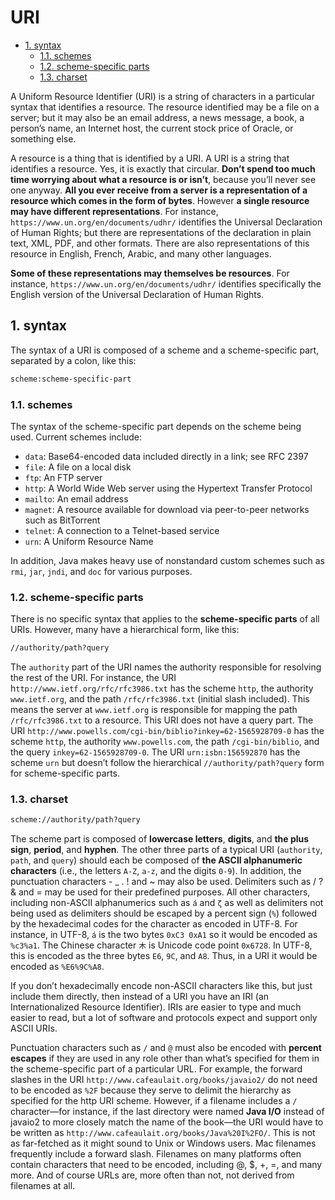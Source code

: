# URI

<!-- TOC -->

- [1. syntax](#1-syntax)
  - [1.1. schemes](#11-schemes)
  - [1.2. scheme-specific parts](#12-scheme-specific-parts)
  - [1.3. charset](#13-charset)

<!-- /TOC -->

A Uniform Resource Identifier (URI) is a string of characters in a particular syntax that identifies a resource. The resource identified may be a file on a server; but it may also be an email address, a news message, a book, a person’s name, an Internet host, the current stock price of Oracle, or something else.

A resource is a thing that is identified by a URI. A URI is a string that identifies a resource. Yes, it is exactly that circular. **Don’t spend too much time worrying about what a resource is or isn’t**, because you’ll never see one anyway. **All you ever receive from a server is a representation of a resource which comes in the form of bytes**. However **a single resource may have different representations**. For instance, `https://www.un.org/en/documents/udhr/` identifies the Universal Declaration of Human Rights; but there are representations of the declaration in plain text, XML, PDF, and other formats. There are also representations of this resource in English, French, Arabic, and many other languages.

**Some of these representations may themselves be resources**. For instance, `https://www.un.org/en/documents/udhr/` identifies specifically the English version of the Universal Declaration of Human Rights.

## 1. syntax

The syntax of a URI is composed of a scheme and a scheme-specific part, separated by a colon, like this:

```txt
scheme:scheme-specific-part
```

### 1.1. schemes

The syntax of the scheme-specific part depends on the scheme being used. Current schemes include:

- `data`: Base64-encoded data included directly in a link; see RFC 2397
- `file`: A file on a local disk
- `ftp`: An FTP server
- `http`: A World Wide Web server using the Hypertext Transfer Protocol
- `mailto`: An email address
- `magnet`: A resource available for download via peer-to-peer networks such as BitTorrent
- `telnet`: A connection to a Telnet-based service
- `urn`: A Uniform Resource Name

In addition, Java makes heavy use of nonstandard custom schemes such as `rmi`, `jar`, `jndi`, and `doc` for various purposes.

### 1.2. scheme-specific parts

There is no specific syntax that applies to the **scheme-specific parts** of all URIs. However, many have a hierarchical form, like this:

```txt
//authority/path?query
```

The `authority` part of the URI names the authority responsible for resolving the rest of the URI. For instance, the URI h`ttp://www.ietf.org/rfc/rfc3986.txt` has the scheme `http`, the authority `www.ietf.org`, and the path `/rfc/rfc3986.txt` (initial slash included). This means the server at `www.ietf.org` is responsible for mapping the path `/rfc/rfc3986.txt` to a resource. This URI does not have a query part. The URI `http://www.powells.com/cgi-bin/biblio?inkey=62-1565928709-0` has the scheme `http`, the authority `www.powells.com`, the path `/cgi-bin/biblio`, and the query `inkey=62-1565928709-0`. The URI `urn:isbn:156592870` has the scheme `urn` but doesn’t follow the hierarchical `//authority/path?query` form for scheme-specific parts.

### 1.3. charset

```txt
scheme://authority/path?query
```

The scheme part is composed of **lowercase letters**, **digits**, and **the plus sign**, **period**, and **hyphen**. The other three parts of a typical URI (`authority`, `path`, and `query`) should each be composed of **the ASCII alphanumeric characters** (i.e., the letters `A-Z`, `a-z`, and the digits `0-9`). In addition, the punctuation characters - _ . ! and ~ may also be used. Delimiters such as / ? & and = may be used for their predefined purposes. All other characters, including non-ASCII alphanumerics such as `á` and `ζ` as well as delimiters not being used as delimiters should be escaped by a percent sign (`%`) followed by the hexadecimal codes for the character as encoded in UTF-8. For instance, in UTF-8, `á` is the two bytes `0xC3 0xA1` so it would be encoded as `%c3%a1`. The Chinese character `木` is Unicode code point `0x6728`. In UTF-8, this is encoded as the three bytes `E6`, `9C`, and `A8`. Thus, in a URI it would be encoded as `%E6%9C%A8`.

If you don’t hexadecimally encode non-ASCII characters like this, but just include them directly, then instead of a URI you have an IRI (an Internationalized Resource Identifier). IRIs are easier to type and much easier to read, but a lot of software and protocols expect and support only ASCII URIs.

Punctuation characters such as `/` and `@` must also be encoded with **percent escapes** if they are used in any role other than what’s specified for them in the scheme-specific part of a particular URL. For example, the forward slashes in the URI `http://www.cafeaulait.org/books/javaio2/` do not need to be encoded as `%2F` because they serve to delimit the hierarchy as specified for the http URI scheme. However, if a filename includes a `/` character—for instance, if the last directory were named **Java I/O** instead of javaio2 to more closely match the name of the book—the URI would have to be written as `http://www.cafeaulait.org/books/Java%20I%2FO/`. This is not as far-fetched as it might sound to Unix or Windows users. Mac filenames frequently include a forward slash. Filenames on many platforms often contain characters that need to be encoded, including @, $, +, =, and many more. And of course URLs are, more often than not, not derived from filenames at all.


